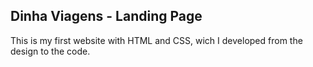## Dinha Viagens - Landing Page

This is my first website with HTML and CSS, wich I developed from the design to the code.
